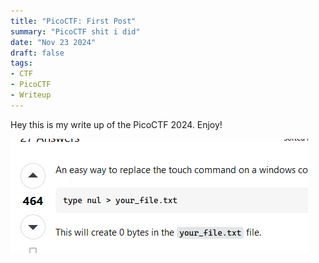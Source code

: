 ```yaml
---
title: "PicoCTF: First Post"
summary: "PicoCTF shit i did"
date: "Nov 23 2024"
draft: false
tags:
- CTF
- PicoCTF
- Writeup
---
```


Hey this is my write up of the PicoCTF 2024. Enjoy!

![picoctf](/src/content/blog/08-first-post/assets/picoctf.png)
